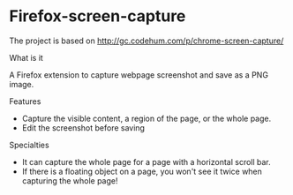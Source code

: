 Firefox-screen-capture
======================

The project is based on http://gc.codehum.com/p/chrome-screen-capture/

What is it

A Firefox extension to capture webpage screenshot and save as a PNG image. 

Features

* Capture the visible content, a region of the page, or the whole page. 
* Edit the screenshot before saving 

Specialties

* It can capture the whole page for a page with a horizontal scroll bar. 
* If there is a floating object on a page, you won't see it twice when capturing the whole page!